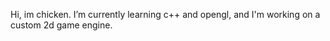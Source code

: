 Hi, im chicken. I’m currently learning c++ and opengl, and I'm working on a custom 2d game engine.
<!---
chickenbobbobba/chickenbobbobba is a ✨ special ✨ repository because its `README.md` (this file) appears on your GitHub profile.
You can click the Preview link to take a look at your changes.
--->
